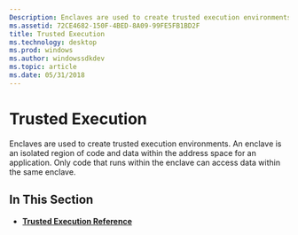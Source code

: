 ```yaml
---
Description: Enclaves are used to create trusted execution environments. An enclave is an isolated region of code and data within the address space for an application. Only code that runs within the enclave can access data within the same enclave.
ms.assetid: 72CE4682-150F-4BED-8A09-99FE5FB1BD2F
title: Trusted Execution
ms.technology: desktop
ms.prod: windows
ms.author: windowssdkdev
ms.topic: article
ms.date: 05/31/2018
---
```


# Trusted Execution

Enclaves are used to create trusted execution environments. An enclave is an isolated region of code and data within the address space for an application. Only code that runs within the enclave can access data within the same enclave.

## In This Section

-   [**Trusted Execution Reference**](trusted-execution-reference.md)

 

 



